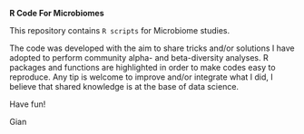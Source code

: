 __R Code For Microbiomes__

This repository contains `R scripts` for Microbiome studies.<br>

The code was developed with the aim to share tricks and/or solutions I have adopted to perform community alpha- and beta-diversity analyses. R packages and functions are highlighted in order to make codes easy to reproduce. Any tip is welcome to improve and/or integrate what I did, I believe that shared knowledge is at the base of data science.<br>

Have fun!<br>

Gian<br>









